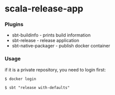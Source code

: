 # scala-release-app

### Plugins
- sbt-buildinfo - prints build information
- sbt-release - release application
- sbt-native-packager - publish docker container

### Usage
if it is a private repository, you need to login first:

`$ docker login `

`$ sbt "release with-defaults" `